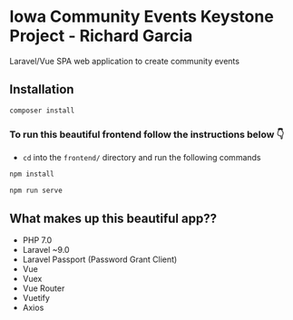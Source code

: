 # Iowa Community Events Keystone Project - Richard Garcia

Laravel/Vue SPA web application to create community events

## Installation

```bash 
composer install
```
### To run this beautiful frontend follow the instructions below 👇

- `cd` into the `frontend/` directory and run the following commands

```bash
npm install

npm run serve
```

## What makes up this beautiful app??
- PHP 7.0
- Laravel ~9.0 
- Laravel Passport (Password Grant Client)
- Vue
- Vuex
- Vue Router
- Vuetify
- Axios
